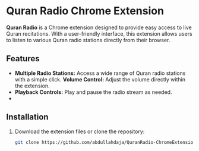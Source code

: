 # Quran Radio Chrome Extension

**Quran Radio** is a Chrome extension designed to provide easy access to live Quran recitations. With a user-friendly interface, this extension allows users to listen to various Quran radio stations directly from their browser. 

## Features

- **Multiple Radio Stations:** Access a wide range of Quran radio stations with a simple click.
  **Volume Control:** Adjust the volume directly within the extension.
- **Playback Controls:** Play and pause the radio stream as needed.
-  

## Installation

1. Download the extension files or clone the repository:
   ```sh
   git clone https://github.com/abdullahdaja/QuranRadio-ChromeExtension.git
